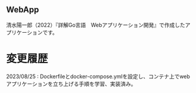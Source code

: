 ## WebApp
清水陽一郎（2022）『詳解Go言語　Webアプリケーション開発』で作成したアプリケーションです。

# 変更履歴
2023/08/25 : Dockerfileとdocker-compose.ymlを設定し、コンテナ上でwebアプリケーションを立ち上げる手順を学習、実装済み。
